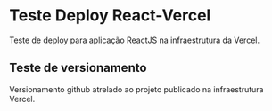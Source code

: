 # Teste Deploy React-Vercel
Teste de deploy para aplicação ReactJS na infraestrutura da Vercel.

## Teste de versionamento
Versionamento github atrelado ao projeto publicado na infraestrutura Vercel.
